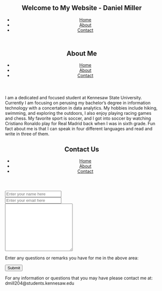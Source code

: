 <section id="Home">
<html lang="en">
<head>
    <meta charset="UTF-8">
    <meta name="viewport" content="width=device-width, initial-scale=1.0">
</head>
<body>
    <header>
        <h1>Welcome to My Website - Daniel Miller</h1>
        <nav>
            <ul>
                <li><a href="#Home">Home</a></li>
                <li><a href="#About">About</a></li>
                <li><a href="#Contact">Contact</a></li>
            </ul>
        </nav>
    </header>
    <main>
    </main>
    <footer>
    </footer>
</body>
</html>
</section>





<section id="About">

<html lang="en">
<head>
    <meta charset="UTF-8">
    <meta name="viewport" content="width=device-width, initial-scale=1.0">
</head>
<body>
    <header>
        <h1>About Me</h1>
        <nav>
            <ul>
                <li><a href="#Home">Home</a></li>
                <li><a href="#About">About</a></li>
                <li><a href="#Contact">Contact</a></li>
            </ul>
        </nav>
    </header>
    <main>
        <p>I am a dedicated and focused student at Kennesaw State University. Currently I am focusing on perusing my bachelor’s degree in information technology with a concertation in data analytics. My hobbies include hiking, swimming, and exploring the outdoors, I also enjoy playing racing games and chess. My favorite sport is soccer, and I got into soccer by watching Cristiano Ronaldo play for Real Madrid back when I was in sixth grade. Fun fact about me is that I can speak in four different languages and read and write in three of them. </p>
    </main>
    <footer>
    </footer>
</body>
</html>
</section>



<section id="Contact">

<html lang="en">
<head>
    <meta charset="UTF-8">
    <meta name="viewport" content="width=device-width, initial-scale=1.0">
</head>
<body>
    <header>
        <h1>Contact Us</h1>
        <nav>
            <ul>
                <li><a href="#Home">Home</a></li>
                <li><a href="#About">About</a></li>
                <li><a href="#Contact">Contact</a></li>
            </ul>
        </nav>
    </header>
    <main>
        <div class="input_name"> 
            <input type="text" name="name" id="input_name" placeholder="Enter your name here" required>
        </div>
        <div class="input_email">
            <input type="email" name="email" id="input_email" placeholder="Enter your email here" required>
        </div>
        <div class="text_area">
            <textarea name="message" id="message_by_user" cols="25" rows="10" placeholder="Message" required>
            </textarea>
        </div>
        <p>Enter any questions or remarks you have for me in the above area:</p>
        <div class="submit_the_form">
            <button type="submit" name="submit_btn" id="submit_the_form">Submit
            </button>
        </div>
    </main>
    <footer>
        <p>For any information or questions that you may have please contact me at: dmill204@students.kennesaw.edu</p>
    </footer>
</body>
</html>
</section>
